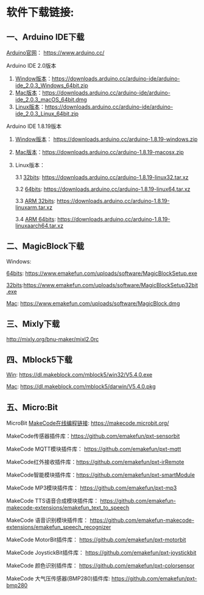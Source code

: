 # 软件下载链接:

## 一、Arduino IDE下载

[Arduino官网](https://www.arduino.cc/ )： https://www.arduino.cc/ 

Arduino IDE 2.0版本

1. [Window版本](https://downloads.arduino.cc/arduino-ide/arduino-ide_2.0.3_Windows_64bit.zip)：https://downloads.arduino.cc/arduino-ide/arduino-ide_2.0.3_Windows_64bit.zip
2. [Mac版本](https://downloads.arduino.cc/arduino-ide/arduino-ide_2.0.3_macOS_64bit.dmg)：https://downloads.arduino.cc/arduino-ide/arduino-ide_2.0.3_macOS_64bit.dmg
3. [Linux版本](https://downloads.arduino.cc/arduino-ide/arduino-ide_2.0.3_Linux_64bit.zip)：https://downloads.arduino.cc/arduino-ide/arduino-ide_2.0.3_Linux_64bit.zip

Arduino IDE 1.8.19版本

 1. [Window版本](https://downloads.arduino.cc/arduino-1.8.19-windows.zip)： https://downloads.arduino.cc/arduino-1.8.19-windows.zip

 2. [Mac版本](https://downloads.arduino.cc/arduino-1.8.19-macosx.zip)：https://downloads.arduino.cc/arduino-1.8.19-macosx.zip

 3. Linux版本：

    3.1 [32bits](https://downloads.arduino.cc/arduino-1.8.19-linux32.tar.xz): https://downloads.arduino.cc/arduino-1.8.19-linux32.tar.xz

    3.2 [64bits](https://downloads.arduino.cc/arduino-1.8.19-linux64.tar.xz): https://downloads.arduino.cc/arduino-1.8.19-linux64.tar.xz

    3.3 [ARM 32bits](https://downloads.arduino.cc/arduino-1.8.19-linuxarm.tar.xz): https://downloads.arduino.cc/arduino-1.8.19-linuxarm.tar.xz

    3.4 [ARM 64bits](https://downloads.arduino.cc/arduino-1.8.19-linuxaarch64.tar.xz): https://downloads.arduino.cc/arduino-1.8.19-linuxaarch64.tar.xz

## 二、MagicBlock下载

 Windows: 

[64bits](https://www.emakefun.com/uploads/software/MagicBlockSetup.exe):  https://www.emakefun.com/uploads/software/MagicBlockSetup.exe

[32bits](https://www.emakefun.com/uploads/software/MagicBlockSetup32bit.exe):https://www.emakefun.com/uploads/software/MagicBlockSetup32bit.exe

[Mac](https://www.emakefun.com/uploads/software/MagicBlock.dmg): https://www.emakefun.com/uploads/software/MagicBlock.dmg

## 三、Mixly下载

 http://mixly.org/bnu-maker/mixl2.0rc 

## 四、Mblock5下载

[Win](https://dl.makeblock.com/mblock5/win32/V5.4.0.exe): https://dl.makeblock.com/mblock5/win32/V5.4.0.exe

[Mac](https://dl.makeblock.com/mblock5/darwin/V5.4.0.pkg): https://dl.makeblock.com/mblock5/darwin/V5.4.0.pkg

## 五、Micro:Bit

MicroBit [MakeCode在线编程链接]( https://makecode.microbit.org/ ):  https://makecode.microbit.org/ 

MakeCode传感器插件库：https://github.com/emakefun/pxt-sensorbit

MakeCode MQTT模块插件库： https://github.com/emakefun/pxt-mqtt

MakeCode红外接收插件库：https://github.com/emakefun/pxt-irRemote

MakeCode智能模块插件库：https://github.com/emakefun/pxt-smartModule

MakeCode MP3模块插件库： https://github.com/emakefun/pxt-mp3 

MakeCode TTS语音合成模块插件库： https://github.com/emakefun-makecode-extensions/emakefun_text_to_speech

MakeCode 语音识别模块插件库： https://github.com/emakefun-makecode-extensions/emakefun_speech_recognizer

MakeCode MotorBit插件库： https://github.com/emakefun/pxt-motorbit

MakeCode JoystickBit插件库： https://github.com/emakefun/pxt-joystickbit 

MakeCode 颜色识别插件库： https://github.com/emakefun/pxt-colorsensor

MakeCode 大气压传感器(BMP280)插件库: https://github.com/emakefun/pxt-bmp280